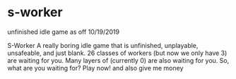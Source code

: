 # s-worker
unfinished idle game as off 10/19/2019

S-Worker
A really boring idle game that is unfinished, unplayable, unsafeable, and just blank.
26 classes of workers (but now we only have 3) are waiting for you.
Many layers of  (currently 0) are also waiting for you.
So, what are you waiting for? Play now!
and also give me money

